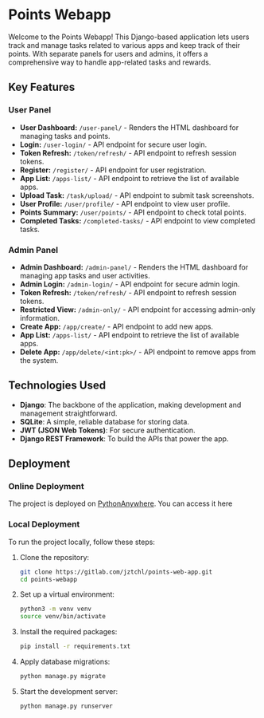 # Points Webapp

Welcome to the Points Webapp! This Django-based application lets users track and manage tasks related to various apps and keep track of their points. With separate panels for users and admins, it offers a comprehensive way to handle app-related tasks and rewards.

## Key Features

### User Panel

- **User Dashboard:** `/user-panel/` - Renders the HTML dashboard for managing tasks and points.
- **Login:** `/user-login/` - API endpoint for secure user login.
- **Token Refresh:** `/token/refresh/` - API endpoint to refresh session tokens.
- **Register:** `/register/` - API endpoint for user registration.
- **App List:** `/apps-list/` - API endpoint to retrieve the list of available apps.
- **Upload Task:** `/task/upload/` - API endpoint to submit task screenshots.
- **User Profile:** `/user/profile/` - API endpoint to view  user profile.
- **Points Summary:** `/user/points/` - API endpoint to check total points.
- **Completed Tasks:** `/completed-tasks/` - API endpoint to view completed tasks.

### Admin Panel

- **Admin Dashboard:** `/admin-panel/` - Renders the HTML dashboard for managing app tasks and user activities.
- **Admin Login:** `/admin-login/` - API endpoint for secure admin login.
- **Token Refresh:** `/token/refresh/` - API endpoint to refresh session tokens.
- **Restricted View:** `/admin-only/` - API endpoint for accessing admin-only information.
- **Create App:** `/app/create/` - API endpoint to add new apps.
- **App List:** `/apps-list/` - API endpoint to retrieve the list of available apps.
- **Delete App:** `/app/delete/<int:pk>/` - API endpoint to remove apps from the system.

## Technologies Used

- **Django**: The backbone of the application, making development and management straightforward.
- **SQLite**: A simple, reliable database for storing data.
- **JWT (JSON Web Tokens)**: For secure authentication.
- **Django REST Framework**: To build the APIs that power the app.

## Deployment

### Online Deployment

The project is deployed on [PythonAnywhere](https://jztchl.pythonanywhere.com/user-panel/). You can access it here

### Local Deployment

To run the project locally, follow these steps:

1. Clone the repository:

   ```bash
   git clone https://gitlab.com/jztchl/points-web-app.git
   cd points-webapp
   ```

2. Set up a virtual environment:

   ```bash
   python3 -m venv venv
   source venv/bin/activate
   ```

3. Install the required packages:

   ```bash
   pip install -r requirements.txt
   ```

4. Apply database migrations:

   ```bash
   python manage.py migrate
   ```

5. Start the development server:
   ```bash
   python manage.py runserver
   ```


